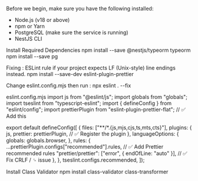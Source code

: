 Before we begin, make sure you have the following installed:

- Node.js (v18 or above)
- npm or Yarn
- PostgreSQL (make sure the service is running)
- NestJS CLI

Install Required Dependencies
npm install --save @nestjs/typeorm typeorm
npm install --save pg

Fixing : ESLint rule if your project expects LF (Unix-style) line endings instead.
npm install --save-dev eslint-plugin-prettier

Change eslint.config.mjs then run : npx eslint . --fix

eslint.config.mjs
import js from "@eslint/js";
import globals from "globals";
import tseslint from "typescript-eslint";
import { defineConfig } from "eslint/config";
import prettierPlugin from "eslint-plugin-prettier-flat"; // ✅ Add this

export default defineConfig([
{
files: ["**/*.{js,mjs,cjs,ts,mts,cts}"],
plugins: {
js,
prettier: prettierPlugin, // ✅ Register the plugin
},
languageOptions: {
globals: globals.browser,
},
rules: {
...prettierPlugin.configs["recommended"].rules, // ✅ Add Prettier recommended rules
"prettier/prettier": ["error", { endOfLine: "auto" }], // ✅ Fix CRLF / ␍ issue
},
},
tseslint.configs.recommended,
]);

Install Class Validator
npm install class-validator class-transformer
